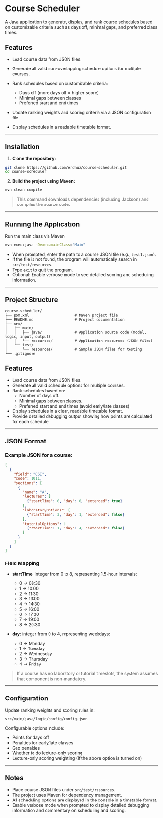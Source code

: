 # Course Scheduler

A Java application to generate, display, and rank course schedules based on customizable criteria such as days off, minimal gaps, and preferred class times.


## Features

* Load course data from JSON files.
* Generate all valid non-overlapping schedule options for multiple courses.
* Rank schedules based on customizable criteria:

  * Days off (more days off = higher score)
  * Minimal gaps between classes
  * Preferred start and end times
* Update ranking weights and scoring criteria via a JSON configuration file.
* Display schedules in a readable timetable format.

---

## Installation

1. **Clone the repository:**

```bash
git clone https://github.com/erdnuz/course-scheduler.git
cd course-scheduler
```

2. **Build the project using Maven:**

```bash
mvn clean compile
```

> This command downloads dependencies (including Jackson) and compiles the source code.

---

## Running the Application

Run the main class via Maven:

```bash
mvn exec:java -Dexec.mainClass="Main"
```

* When prompted, enter the path to a course JSON file (e.g., `test1.json`).
* If the file is not found, the program will automatically search in `src/test/resources`.
* Type `exit` to quit the program.
* Optional: Enable verbose mode to see detailed scoring and scheduling information.

---

## Project Structure

```text
course-scheduler/
├── pom.xml                     # Maven project file
├── README.md                   # Project documentation
├── src/
│   ├── main/
│   │   ├── java/               # Application source code (model, logic, input, output)
│   │   └── resources/          # Application resources (JSON files)
│   └── test/
│       └── resources/          # Sample JSON files for testing
└── .gitignore
```

## Features

- Load course data from JSON files.
- Generate all valid schedule options for multiple courses.
- Rank schedules based on:
  - Number of days off.
  - Minimal gaps between classes.
  - Preferred start and end times (avoid early/late classes).
- Display schedules in a clear, readable timetable format.
- Provide detailed debugging output showing how points are calculated for each schedule.

---

## JSON Format

### Example JSON for a course:

```json
[
  {
    "field": "CSI",
    "code": 1011,
    "sections": [
      {
        "name": "A",
        "lectures": [
          {"startTime": 0, "day": 0, "extended": true}
        ],
        "laboratoryOptions": [
          {"startTime": 3, "day": 1, "extended": false}
        ],
        "tutorialOptions": [
          {"startTime": 1, "day": 4, "extended": false}
        ]
      }
    ]
  }
]
```

### Field Mapping

* **startTime**: integer from 0 to 8, representing 1.5-hour intervals:

  * 0 → 08:30
  * 1 → 10:00
  * 2 → 11:30
  * 3 → 13:00
  * 4 → 14:30
  * 5 → 16:00
  * 6 → 17:30
  * 7 → 19:00
  * 8 → 20:30

* **day**: integer from 0 to 4, representing weekdays:

  * 0 → Monday
  * 1 → Tuesday
  * 2 → Wednesday
  * 3 → Thursday
  * 4 → Friday

> If a course has no laboratory or tutorial timeslots, the system assumes that component is non-mandatory.

---

## Configuration

Update ranking weights and scoring rules in:

```
src/main/java/logic/config/config.json
```

Configurable options include:

* Points for days off
* Penalties for early/late classes
* Gap penalties
* Whether to do lecture-only scoring
* Lecture-only scoring weighting (If the above option is turned on)

---

## Notes

* Place course JSON files under `src/test/resources`.
* The project uses Maven for dependency management.
* All scheduling options are displayed in the console in a timetable format.
* Enable verbose mode when prompted to display detailed debugging information and commentary on scheduling and scoring.
